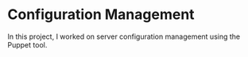 # Configuration Management
In this project, I worked on server configuration management using the Puppet tool.

